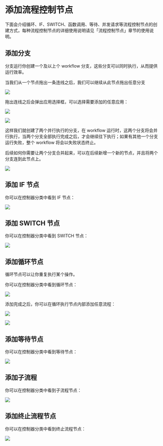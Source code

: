 # 添加流程控制节点

下面会介绍循环、IF、SWITCH、函数调用、等待、并发请求等流程控制节点的创建方式，每种流程控制节点的详细使用说明请见「流程控制节点」章节的使用说明。

## 添加分支

分支运行你创建一个及以上个 workflow 分支，这些分支可以同时执行，从而提供运行效率。

当我们从一个节点拖出一条连线之后，我们可以继续从此节点拖出任意分支

![](../static/M3vebD46Lo1g8gxzHOOcTBFPnHU.png)

拖出连线之后会弹出应用选择框，可以选择需要添加的任意应用：

![](../static/PkbEbRqvkojEBRxPaqdcQJaUnbu.png)

![](../static/MZKPb8sPJoWOlZxvIrIcyP7ynHa.png)

这样我们就创建了两个并行执行的分支，在 workflow 运行时，这两个分支将会并行执行，当两个分支全部执行完成之后，才会继续往下执行；如果有其他一个分支运行失败，整个 workflow 将会以失败状态终止。

后续如何你需要让两个分支合并起来，可以在后续新增一个新的节点，并且将两个分支连到此节点上。

![](../static/DoGYbwBY6oCQizxXzCncicSXn8g.png)

## 添加 IF 节点

你可以在控制器分类中看到 IF 节点：

![](../static/RcrDbogkAoXviUxqZBTcmmDfnAh.png)

## 添加 SWITCH 节点

你可以在控制器分类中看到 SWITCH 节点：

![](../static/FGh8bUcC6on6zpxWKoDc0C5qnEh.png)

## 添加循环节点

循环节点可以让你重复执行某个操作。

你可以在控制器分类中看到循环节点：

![](../static/Pa0sbAsKFoXgvkxzQ8JcX9synJb.png)

添加完成之后，你可以在循环执行节点内部添加任意流程：

![](../static/FvCYbNLPcoZyzYx9rZuc0p5WnUe.png)

![](../static/PhgTbtxu9otSzxxbno0cTOvsnFd.png)

## 添加等待节点

你可以在控制器分类中看到等待节点：

![](../static/F0axbArw0o4JvYxj45QcrC7Qnye.png)

## 添加子流程

你可以在控制器分类中看到子流程节点：

![](../static/O7Q1bPHTmoTrWrxaMH6c1i8JnTc.png)

## 添加终止流程节点

你可以在控制器分类中看到终止流程节点：

![](../static/KVVJbhkqho5rA4xU1JScVrWonGd.png)
